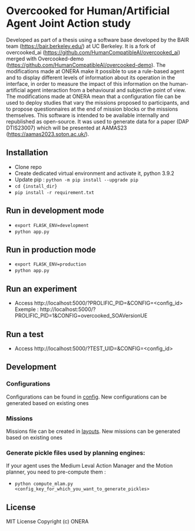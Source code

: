 # Overcooked for Human/Artificial Agent Joint Action study

Developed as part of a thesis using a software base developed by the BAIR team (https://bair.berkeley.edu/) at UC Berkeley. It is a fork of overcooked_ai (https://github.com/HumanCompatibleAI/overcooked_ai) merged with Overcooked-demo (https://github.com/HumanCompatibleAI/overcooked-demo). The modifications made at ONERA make it possible to use a rule-based agent and to display different levels of information about its operation in the interface, in order to measure the impact of this information on the human-artificial agent interaction from a behavioural and subjective point of view. The modifications made at ONERA mean that a configuration file can be used to deploy studies that vary the missions proposed to participants, and to propose questionnaires at the end of mission blocks or the missions themselves. This software is intended to be available internally and republished as open-source. It was used to generate data for a paper (DAP DTIS23007) which will be presented at AAMAS23 (https://aamas2023.soton.ac.uk/).

## Installation
- Clone repo
- Create dedicated virtual environment and activate it, python 3.9.2
- Update pip : `python -m pip install --upgrade pip`
- `cd {install_dir}`
- `pip install -r requirement.txt`

## Run in development mode
- `export FLASK_ENV=development`
- `python app.py`

## Run in production mode
- `export FLASK_ENV=production`
- `python app.py`



## Run an experiment
- Access http://localhost:5000/?PROLIFIC_PID=<uid>&CONFIG=<config_id>
Exemple : http://localhost:5000/?PROLIFIC_PID=1&CONFIG=overcooked_SOAVersionUE

## Run a test
- Access http://localhost:5000/?TEST_UID=<uid>&CONFIG=<config_id>

## Development
### Configurations
Configurations can be found in [config](config.json). New configurations can be generated based on existing ones

### Missions
Missions file can be created in [layouts](overcooked_ai_py/data/layouts). New missions can be generated based on existing ones

### Generate pickle files used by planning engines:
If your agent uses the Medium Leval Action Manager and the Motion planner, you need to pre-compute them :
 - `python compute_mlam.py <config_key_for_which_you_want_to_generate_pickles>`

## License

MIT License
Copyright (c) ONERA

